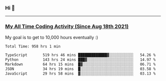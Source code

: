 ### Hi 🙂

---

### <a href="https://wakatime.com/@Eroxl">My All Time Coding Activity (Since Aug 18th 2021)</a>
My goal is to get to 10,000 hours eventually :)
<!--START_SECTION:waka-->

```txt
Total Time: 958 hrs 1 min

TypeScript       519 hrs 46 mins █████████████▓░░░░░░░░░░░   54.26 %
Python           143 hrs 24 mins ███▓░░░░░░░░░░░░░░░░░░░░░   14.97 %
Markdown         64 hrs 15 mins  █▓░░░░░░░░░░░░░░░░░░░░░░░   06.71 %
JSON             34 hrs 19 mins  █░░░░░░░░░░░░░░░░░░░░░░░░   03.58 %
JavaScript       29 hrs 58 mins  ▓░░░░░░░░░░░░░░░░░░░░░░░░   03.13 %
```

<!--END_SECTION:waka-->
